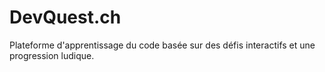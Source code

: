 # DevQuest.ch
Plateforme d'apprentissage du code basée sur des défis interactifs et une progression ludique.
